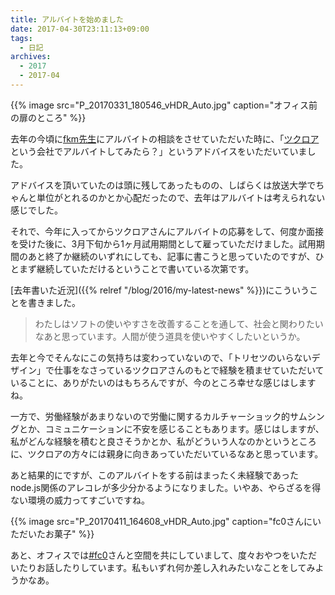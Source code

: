 ```yaml
---
title: アルバイトを始めました
date: 2017-04-30T23:11:13+09:00
tags:
  - 日記
archives:
  - 2017
  - 2017-04
---
```


{{% image src="P_20170331_180546_vHDR_Auto.jpg" caption="オフィス前の扉のところ" %}}

去年の今頃に[fkm先生](https://mokelab.com)にアルバイトの相談をさせていただいた時に、「[ツクロア](http://tuqulore.com)という会社でアルバイトしてみたら？」というアドバイスをいただいていました。

アドバイスを頂いていたのは頭に残してあったものの、しばらくは放送大学でちゃんと単位がとれるのかとか心配だったので、去年はアルバイトは考えられない感じでした。

それで、今年に入ってからツクロアさんにアルバイトの応募をして、何度か面接を受けた後に、3月下旬から1ヶ月試用期間として雇っていただけました。試用期間のあと終了か継続のいずれにしても、記事に書こうと思っていたのですが、ひとまず継続していただけるということで書いている次第です。

[去年書いた近況]({{% relref "/blog/2016/my-latest-news" %}})にこういうことを書きました。

> わたしはソフトの使いやすさを改善することを通して、社会と関わりたいなあと思っています。人間が使う道具を使いやすくしたいというか。

去年と今でそんなにこの気持ちは変わっていないので、「トリセツのいらないデザイン」で仕事をなさっているツクロアさんのもとで経験を積ませていただいていることに、ありがたいのはもちろんですが、今のところ幸せな感じはしますね。

一方で、労働経験があまりないので労働に関するカルチャーショック的サムシングとか、コミュニケーションに不安を感じることもあります。感じはしますが、私がどんな経験を積むと良さそうかとか、私がどういう人なのかというところに、ツクロアの方々には親身に向きあっていただいているなあと思っています。

あと結果的にですが、このアルバイトをする前はまったく未経験であったnode.js関係のアレコレが多少分かるようになりました。いやあ、やらざるを得ない環境の威力ってすごいですね。

{{% image src="P_20170411_164608_vHDR_Auto.jpg" caption="fc0さんにいただいたお菓子" %}}

あと、オフィスでは[\#fc0](http://fc0.vc)さんと空間を共にしていまして、度々おやつをいただいたりお話したりしています。私もいずれ何か差し入れみたいなことをしてみようかなあ。
